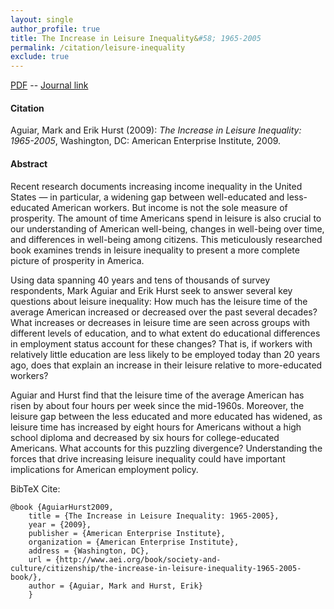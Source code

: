 ```yaml
---
layout: single 
author_profile: true 
title: The Increase in Leisure Inequality&#58; 1965-2005 
permalink: /citation/leisure-inequality
exclude: true
---
```


[PDF](https://markaguiar.github.io/files/leisureinequality.pdf) -- [Journal link](https://www.aei.org/research-products/book/the-increase-in-leisure-inequality-1965-2005/)
#### Citation

Aguiar, Mark and Erik Hurst (2009): *The Increase in Leisure Inequality: 1965-2005*, Washington, DC: American Enterprise Institute, 2009.

#### Abstract

Recent research documents increasing income inequality in the United States — in particular, a widening gap between well-educated and less-educated American workers. But income is not the sole measure of prosperity. The amount of time Americans spend in leisure is also crucial to our understanding of American well-being, changes in well-being over time, and differences in well-being among citizens. This meticulously researched book examines trends in leisure inequality to present a more complete picture of prosperity in America.

Using data spanning 40 years and tens of thousands of survey respondents, Mark Aguiar and Erik Hurst seek to answer several key questions about leisure inequality: How much has the leisure time of the average American increased or decreased over the past several decades? What increases or decreases in leisure time are seen across groups with different levels of education, and to what extent do educational differences in employment status account for these changes? That is, if workers with relatively little education are less likely to be employed today than 20 years ago, does that explain an increase in their leisure relative to more-educated workers?

Aguiar and Hurst find that the leisure time of the average American has risen by about four hours per week since the mid-1960s. Moreover, the leisure gap between the less educated and more educated has widened, as leisure time has increased by eight hours for Americans without a high school diploma and decreased by six hours for college-educated Americans. What accounts for this puzzling divergence? Understanding the forces that drive increasing leisure inequality could have important implications for American employment policy.

BibTeX Cite:

	@book {AguiarHurst2009,
		title = {The Increase in Leisure Inequality: 1965-2005},
		year = {2009},
		publisher = {American Enterprise Institute},
		organization = {American Enterprise Institute},
		address = {Washington, DC},
		url = {http://www.aei.org/book/society-and-culture/citizenship/the-increase-in-leisure-inequality-1965-2005-book/},
		author = {Aguiar, Mark and Hurst, Erik}
		}